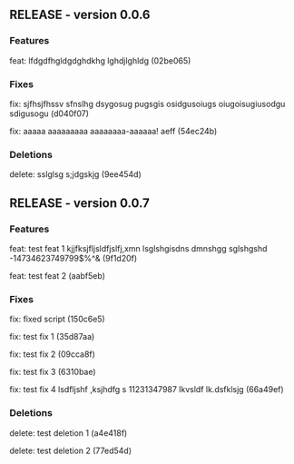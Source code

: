 ## RELEASE - version 0.0.6
### Features
feat: lfdgdfhgldgdghdkhg lghdjlghldg (02be065)

### Fixes
fix: sjfhsjfhssv sfnslhg dsygosug pugsgis osidgusoiugs oiugoisugiusodgu sdigusogu (d040f07)

fix: aaaaa aaaaaaaaa aaaaaaaa-aaaaaa! aeff (54ec24b)

### Deletions
delete: sslglsg s;jdgskjg (9ee454d)

## RELEASE - version 0.0.7
### Features
feat: test feat 1 kjjfksjfljsldfjslfj,xmn lsglshgisdns dmnshgg sglshgshd -14734623749799$%^& (9f1d20f)

feat: test feat 2 (aabf5eb)

### Fixes
fix: fixed script (150c6e5)

fix: test fix 1 (35d87aa)

fix: test fix 2 (09cca8f)

fix: test fix 3 (6310bae)

fix: test fix 4 lsdfljshf ,ksjhdfg s 11231347987 lkvsldf lk.dsfklsjg (66a49ef)

### Deletions
delete: test deletion 1 (a4e418f)

delete: test deletion 2 (77ed54d)

